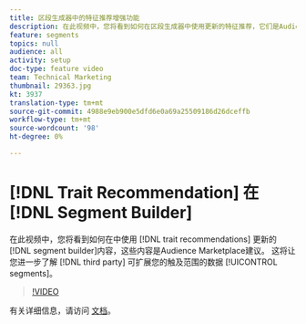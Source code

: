 ```yaml
---
title: 区段生成器中的特征推荐增强功能
description: 在此视频中，您将看到如何在区段生成器中使用更新的特征推荐，它们是Audience Marketplace推荐。 这将让您进一步了解可扩大细分受众范围的第三方数据。
feature: segments
topics: null
audience: all
activity: setup
doc-type: feature video
team: Technical Marketing
thumbnail: 29363.jpg
kt: 3937
translation-type: tm+mt
source-git-commit: 4988e9eb900e5dfd6e0a69a25509186d26dceffb
workflow-type: tm+mt
source-wordcount: '98'
ht-degree: 0%

---
```



# [!DNL Trait Recommendation] 在 [!DNL Segment Builder]

在此视频中，您将看到如何在中使用 [!DNL trait recommendations] 更新的 [!DNL segment builder]内容，这些内容是Audience Marketplace建议。 这将让您进一步了解 [!DNL third party] 可扩展您的触及范围的数据 [!UICONTROL segments]。

>[!VIDEO](https://video.tv.adobe.com/v/29363/?quality=12)

有关详细信息，请访问 [文档](https://docs.adobe.com/help/en/audience-manager/user-guide/features/segments/trait-recommendations.html)。
